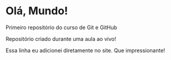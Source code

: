 # Olá, Mundo!
Primeiro repositório do curso de Git e GitHub

Repositório criado durante uma aula ao vivo!

Essa linha eu adicionei diretamente no site. Que impressionante!
